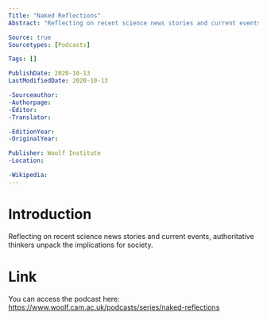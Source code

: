 ```yaml
---
Title: "Naked Reflections"
Abstract: "Reflecting on recent science news stories and current events, authoritative thinkers unpack the implications for society."

Source: true
Sourcetypes: [Podcasts]

Tags: []

PublishDate: 2020-10-13
LastModifiedDate: 2020-10-13

-Sourceauthor:
-Authorpage:
-Editor:
-Translator:

-EditionYear:
-OriginalYear:

Publisher: Woolf Institute
-Location:

-Wikipedia:
---
```

# Introduction
Reflecting on recent science news stories and current events, authoritative thinkers unpack the implications for society.

# Link
You can access the podcast here: https://www.woolf.cam.ac.uk/podcasts/series/naked-reflections